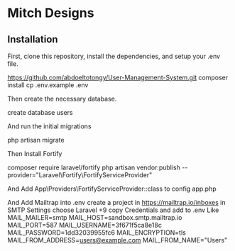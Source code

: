 # Mitch Designs

## Installation

First, clone this repository, install the dependencies, and setup your .env file.


https://github.com/abdoeltotongy/User-Management-System.git
composer install
cp .env.example .env
 

Then create the necessary database.

create database users


And run the initial migrations  

php artisan migrate
 

Then Install Fortify


composer require laravel/fortify
php artisan vendor:publish --provider="Laravel\Fortify\FortifyServiceProvider"

And Add  App\Providers\FortifyServiceProvider::class
to config app.php

 
And Add Mailtrap into .env
create a project in https://mailtrap.io/inboxes
in SMTP Settings choose Laravel +9 
copy Credentials and add to .env Like  
MAIL_MAILER=smtp
MAIL_HOST=sandbox.smtp.mailtrap.io
MAIL_PORT=587
MAIL_USERNAME=3f671f5ca8e18c
MAIL_PASSWORD=1dd32039955fc6
MAIL_ENCRYPTION=tls
MAIL_FROM_ADDRESS=users@example.com
MAIL_FROM_NAME="Users"
